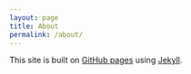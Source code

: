 ```yaml
---
layout: page
title: About
permalink: /about/
---
```


This site is built on [GitHub pages](https://pages.github.com/) using [Jekyll](http://jekyllrb.com/). 